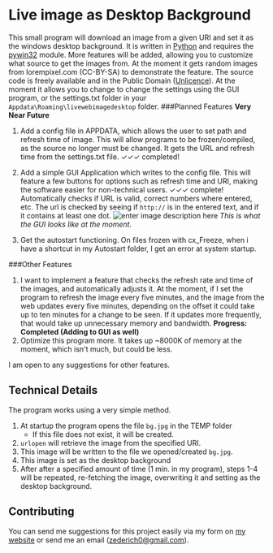 Live image as Desktop Background
================================

This small program will download an image from a given URI and set it as the windows desktop background. It is written in [Python][1] and requires the [pywin32][2] module. More features will be added, allowing you to customize what source to get the images from. At the moment it gets random images from lorempixel.com (CC-BY-SA) to demonstrate the feature.
The source code is freely available and in the Public Domain ([Unlicence][3]). At the moment it allows you to change to change the settings using the GUI program, or the settings.txt folder in your `Appdata\Roaming\livewebimagedesktop` folder.
###Planned Features
**Very Near Future**

 1. Add a config file in APPDATA, which allows the user to set path and refresh time of image. This will allow programs to be frozen/compiled, as the source no longer must be changed. It gets the URL and refresh time from the settings.txt file.    ✓✓✓ completed!
 2. Add a simple GUI Application which writes to the config file. This will feature a few buttons for options such as refresh time and URI, making the software easier for non-technical users. ✓✓✓ complete! Automatically checks if URL is valid, correct numbers where entered, etc. The url is checked by seeing if `http://` is in the entered text, and if it contains at least one dot. ![enter image description here][4] 
 *This is what the GUI looks like at the moment.*
 
 3. Get the autostart functioning. On files frozen with cx_Freeze, when i have a shortcut in my Autostart folder, I get an error at system startup.

 
###Other Features

 1. I want to implement a feature that checks the refresh rate and time of the images, and automatically adjusts it. At the moment, if I set the program to refresh the image every five minutes, and the image from the web updates every five minutes, depending on the offset it could take up to ten minutes for a change to be seen. If it updates more frequently, that would take up unnecessary memory and bandwidth. **Progress: Completed (Adding to GUI as well)**
 2. Optimize this program more. It takes up ~8000K of memory at the moment, which isn't much, but could be less.

I am open to any suggestions for other features.

Technical Details
-----------------
 The program works using a very simple method.
 

 1. At startup the program opens the file `bg.jpg` in the TEMP folder
    - If this file does not exist, it will be created.
 2. `urlopen` will retrieve the image from the specified URI.
 3. This image will be written to the file we opened/created `bg.jpg`.
 4. This image is set as the desktop background
 5. After after a specified amount of time (1 min. in my program), steps 1-4 will be repeated, re-fetching the image, overwriting it and setting as the desktop background.

Contributing
--------------
You can send me suggestions for this project easily via my form on [my website][5] or send me an email (<zederich0@gmail.com>).


  [1]: http://www.python.org/downloads/
  [2]: http://sourceforge.net/projects/pywin32/files/pywin32/
  [3]: http://unlicense.org/
  [4]: http://abload.de/img/gui-screenshotojr6l.gif
  [5]: http://zederich.github.io/contact-and-contribuition